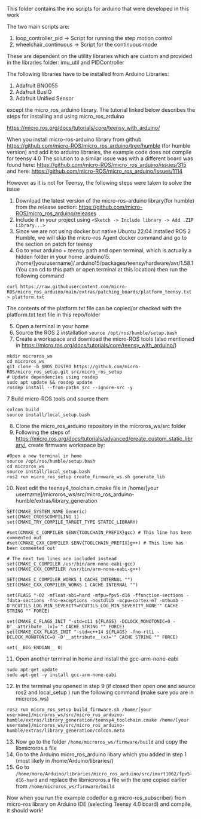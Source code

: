 This folder contains the ino scripts for arduino that were developed in this work

The two main scripts are:

1. loop_controller_pid -> Script for running the step motion control
2. wheelchair_continuous -> Script for the continuous mode

These are dependent on the utility libraries which are custom and provided in the libraries folder:
imu_util and PIDController

The following libraries have to be installed from Arduino Libraries:

1. Adafruit BNO055
2. Adafruit BusIO
3. Adafruit Unified Sensor


except the micro_ros_arduino library. The tutorial linked below describes the steps for installing and using micro_ros_arduino

 https://micro.ros.org/docs/tutorials/core/teensy_with_arduino/


When you install micro-ros-arduino library from github https://github.com/micro-ROS/micro_ros_arduino/tree/humble (for humble version) and add it to arduino libraries, the example code does not compile for teensy 4.0
The solution to a similar issue was with a different board was found here: https://github.com/micro-ROS/micro_ros_arduino/issues/315 and here: https://github.com/micro-ROS/micro_ros_arduino/issues/1114

However as it is not for Teensy, the following steps were taken to solve the issue


1. Download the latest version of the micro-ros-arduino library(for humble) from the release section: https://github.com/micro-ROS/micro_ros_arduino/releases
2. Include it in your project using ``` <Sketch -> Include library -> Add .ZIP Library...> ```
3. Since we are not using docker but native Ubuntu 22.04 installed ROS 2 Humble, we will skip the micro-ros Agent docker command and go to the section on patch for teensy
4. Go to your arduino + teensy path and open terminal, which is actually a hidden folder in your home .arduino15. /home/[yourusername]/.arduino15/packages/teensy/hardware/avr/1.58.1 (You can cd to this path or open terminal at this location) then run the following command
```
curl https://raw.githubusercontent.com/micro-ROS/micro_ros_arduino/main/extras/patching_boards/platform_teensy.txt > platform.txt

```
The contents of the platform.txt file can be copied/or checked with the platform.txt text file in this repo/folder

5. Open a terminal in your home 
6. Source the ROS 2 installation
   ```source /opt/ros/humble/setup.bash```
7. Create a workspace and download the micro-ROS tools (also mentioned in https://micro.ros.org/docs/tutorials/core/teensy_with_arduino/)
```
mkdir microros_ws
cd microros_ws
git clone -b $ROS_DISTRO https://github.com/micro-ROS/micro_ros_setup.git src/micro_ros_setup
# Update dependencies using rosdep
sudo apt update && rosdep update
rosdep install --from-paths src --ignore-src -y
```

7 Build micro-ROS tools and source them
```
colcon build
source install/local_setup.bash
```

8. Clone the micro_ros_arduino repository in the microros_ws/src folder
9. Following the steps of https://micro.ros.org/docs/tutorials/advanced/create_custom_static_library/, create firmware workspace by:
```
#Open a new terminal in home
source /opt/ros/humble/setup.bash
cd microros_ws
source install/local_setup.bash
ros2 run micro_ros_setup create_firmware_ws.sh generate_lib

```
10. Next edit the teensy4_toolchain.cmake file in /home/[your username]/microros_ws/src/micro_ros_arduino-humble/extras/library_generation
```
SET(CMAKE_SYSTEM_NAME Generic)
set(CMAKE_CROSSCOMPILING 1)
set(CMAKE_TRY_COMPILE_TARGET_TYPE STATIC_LIBRARY)

#set(CMAKE_C_COMPILER $ENV{TOOLCHAIN_PREFIX}gcc) # This line has been commented out
#set(CMAKE_CXX_COMPILER $ENV{TOOLCHAIN_PREFIX}g++) # This line has been commented out

# The next two lines are included instead
set(CMAKE_C_COMPILER /usr/bin/arm-none-eabi-gcc)
set(CMAKE_CXX_COMPILER /usr/bin/arm-none-eabi-g++) 

SET(CMAKE_C_COMPILER_WORKS 1 CACHE INTERNAL "")
SET(CMAKE_CXX_COMPILER_WORKS 1 CACHE INTERNAL "")

set(FLAGS "-O2 -mfloat-abi=hard -mfpu=fpv5-d16 -ffunction-sections -fdata-sections -fno-exceptions -nostdlib -mcpu=cortex-m7 -mthumb -D'RCUTILS_LOG_MIN_SEVERITY=RCUTILS_LOG_MIN_SEVERITY_NONE'" CACHE STRING "" FORCE)

set(CMAKE_C_FLAGS_INIT "-std=c11 ${FLAGS} -DCLOCK_MONOTONIC=0 -D'__attribute__(x)='" CACHE STRING "" FORCE)
set(CMAKE_CXX_FLAGS_INIT "-std=c++14 ${FLAGS} -fno-rtti -DCLOCK_MONOTONIC=0 -D'__attribute__(x)='" CACHE STRING "" FORCE)

set(__BIG_ENDIAN__ 0)

```
11. Open another terminal in home and install the gcc-arm-none-eabi 
```
sudo apt-get update
sudo apt-get -y install gcc-arm-none-eabi

```
12. In the terminal you opened in step 9 (if closed then open one and source ros2 and local_setup ) run the following command (make sure you are in microros_ws)
```
ros2 run micro_ros_setup build_firmware.sh /home/[your username]/microros_ws/src/micro_ros_arduino-humble/extras/library_generation/teensy4_toolchain.cmake /home/[your username]/microros_ws/src/micro_ros_arduino-humble/extras/library_generation/colcon.meta

```
13. Now go to the folder ```/home/microros_ws/firmware/build``` and copy the libmicroros.a file
14. Go to the Arduino micro_ros_arduino libary which you added in step 1 (most likely in /home/Arduino/libraries/)
15. Go to ```/home/moro/Arduino/libraries/micro_ros_arduino/src/imxrt1062/fpv5-d16-hard``` and replace the libmicroros.a file with the one copied earlier from ```/home/microros_ws/firmware/build```

Now when you run the example code(for e.g micro-ros_subscriber) from micro-ros library on Arduino IDE (selecting Teensy 4.0 board) and compile, it should work!
